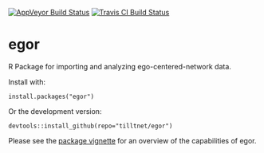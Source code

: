 [![AppVeyor Build Status](https://ci.appveyor.com/api/projects/status/github/tilltnet/egor?branch=master&svg=true)](https://ci.appveyor.com/project/tilltnet/egor)
[![Travis CI Build Status](https://travis-ci.org/tilltnet/egor.svg?branch=master)](https://travis-ci.org/tilltnet/egor)

egor
=======
R Package for importing and analyzing ego-centered-network data.

Install with:

    install.packages("egor")

Or the development version:

    devtools::install_github(repo="tilltnet/egor")


Please see the [package vignette](https://cran.r-project.org/web/packages/egor/vignettes/using_egor.html) for an overview of the capabilities of egor.
